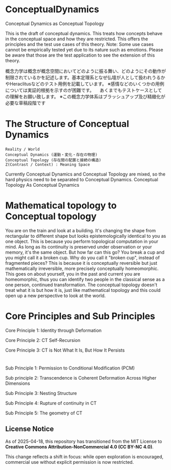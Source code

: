 # ConceptualDynamics
Conceptual Dynamics as Conceptual Topology


This is the draft of conceptual dynamics. This treats how concepts behave in the conceptual space and how they are restricted. This offers the principles and the test use cases of this theory.
Note: Some use cases cannot be empirically tested yet due to its nature such as emotions. Please be aware that those are the test application to see the extension of this theory.

概念力学は概念が概念空間においてどのように振る舞い、どのようにその動作が制限されているかを記述します。基本定理系となぜ仏壇が人として扱われうるかやHeraclitusなどのテスト用例を記載しています。
※感情などのいくつかの用例については実証的根拠を示すのが困難です。
　あくまでもテストケースとしての理解をお願い致します。
※この概念力学体系はブラッシュアップ及び精緻化が必要な草稿段階です


# The Structure of Conceptual Dynamics

    Reality / World　
    Conceptual Dynamics (運動・変化・存在の物理)
    Conceptual Topology (存在間の配置と接続の構造)
    Z(Contrast / Context) : Meaning Space

Currently Conceptual Dynamics and Conceptual Topology are mixed,
so the hard physics need to be separated to Conceptual Dynamics.
Conceptual Topology As Conceptual Dynamics


# Mathematical topology to Conceptual topology
You are on the train and look at a building. It's changing the shape from rectangular to different shape but looks epistemologically identical to you as one object. This is because you perform topological computation in your mind. As long as its continuity is preserved under observation or your memory, it's the same object. But how far can this go? You break a cup and you might call it a broken cup. Why do you call it "broken cup", instead of fragmented pieces? This is because it is conceptually reversible but just mathematically irreversible, more precisely conceptually homeomorphic. This goes on about yourself, you in the past and current you are homeomorphic, thus you can identify two people in the classical sense as a one person, continued transformation. The conceptual topology doesn't treat what it is but how it is, just like mathematical topology and this could open up a new perspective to look at the world.


# Core Principles and Sub Principles

Core Principle 1: Identity through Deformation

Core Principle 2: CT Self-Recursion

Core Principle 3: CT is Not What It Is, But How It Persists

#

Sub Principle 1: Permission to Conditional Modification (PCM)

Sub principle 2: Transcendence is Coherent Deformation Across Higher Dimensions

Sub Principle 3: Nesting Structure

Sub Principle 4: Rupture of continuity in CT

Sub Principle 5: The geometry of CT



## License Notice

As of 2025-04-18, this repository has transitioned from the MIT License to **Creative Commons Attribution-NonCommercial 4.0 (CC BY-NC 4.0)**.

This change reflects a shift in focus: while open exploration is encouraged, commercial use without explicit permission is now restricted.



